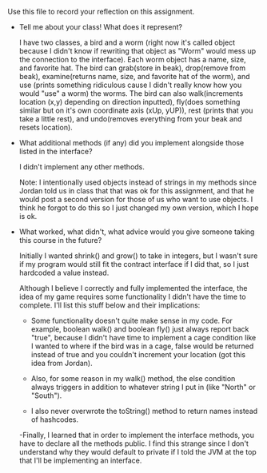 Use this file to record your reflection on this assignment.

- Tell me about your class! What does it represent?

    I have two classes, a bird and a worm (right now it's called object because I didn't know if rewriting that object as "Worm" would mess up the connection to the interface).
    Each worm object has a name, size, and favorite hat. The bird can grab(store in beak), drop(remove from beak), examine(returns name, size, and favorite hat of the worm), and use (prints something ridiculous cause I didn't really know how you would "use" a worm) the worms. The bird can also walk(increments location (x,y) depending on direction inputted), fly(does something similar but on it's own coordinate axis (xUp, yUP)), rest (prints that you take a little rest), and undo(removes everything from your beak and resets location).


- What additional methods (if any) did you implement alongside those listed in the interface?

    I didn't implement any other methods.

    Note: I intentionally used objects instead of strings in my methods since Jordan told us in class that that was ok for this assignment, and that he would post a second version for those of us who want to use objects. I think he forgot to do this so I just changed my own version, which I hope is ok.

- What worked, what didn't, what advice would you give someone taking this course in the future?

    Initially I wanted shrink() and grow() to take in integers, but I wasn't sure if my program would still fit the contract interface if I did that, so I just hardcoded a value instead.

    Although I believe I correctly and fully implemented the interface, the idea of my game requires some functionality I didn't have the time to complete. I'll list this stuff below and their implications: 

    - Some functionality doesn't quite make sense in my code. For example, boolean walk() and boolean fly() just always report back "true", because I didn't have time to implement a cage condition like I wanted to where if the bird was in a cage, false would be returned instead of true and you couldn't increment your location (got this idea from Jordan). 

    - Also, for some reason in my walk() method, the else condition always triggers in addition to whatever string I put in (like "North" or "South").

    - I also never overwrote the toString() method to return names instead of hashcodes. 

    -Finally, I learned that in order to implement the interface methods, you have to declare all the methods public. I find this strange since I don't understand why they would default to private if I told the JVM at the top that I'll be implementing an interface.
